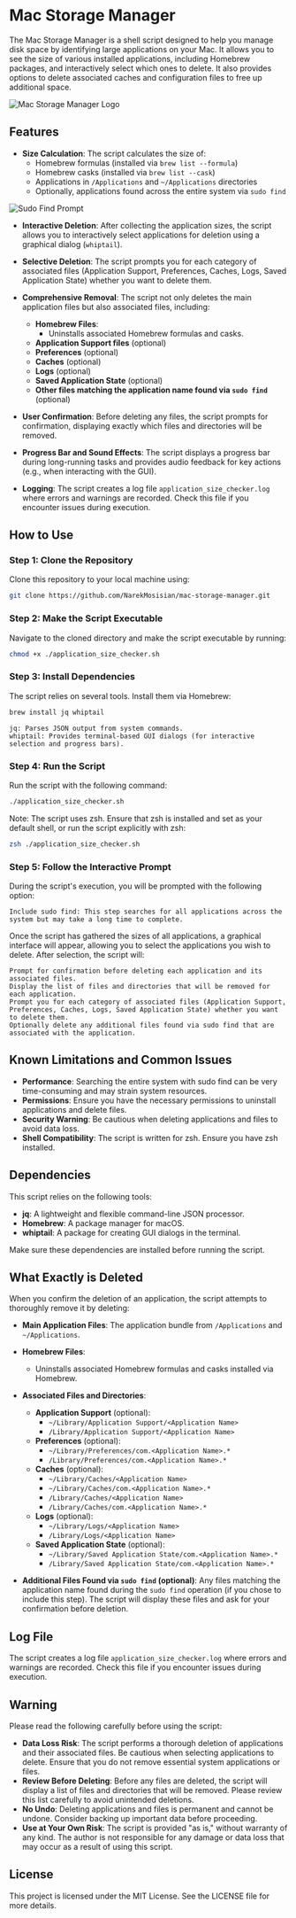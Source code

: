 
# Mac Storage Manager

The Mac Storage Manager is a shell script designed to help you manage disk space by identifying large applications on your Mac. It allows you to see the size of various installed applications, including Homebrew packages, and interactively select which ones to delete. It also provides options to delete associated caches and configuration files to free up additional space.

![Mac Storage Manager Logo](./images/logo.png)

## Features

- **Size Calculation**: The script calculates the size of:
  - Homebrew formulas (installed via `brew list --formula`)
  - Homebrew casks (installed via `brew list --cask`)
  - Applications in `/Applications` and `~/Applications` directories
  - Optionally, applications found across the entire system via `sudo find`

![Sudo Find Prompt](./images/screenshot_sudo_find.png)

- **Interactive Deletion**: After collecting the application sizes, the script allows you to interactively select applications for deletion using a graphical dialog (`whiptail`).

- **Selective Deletion**: The script prompts you for each category of associated files (Application Support, Preferences, Caches, Logs, Saved Application State) whether you want to delete them.

- **Comprehensive Removal**: The script not only deletes the main application files but also associated files, including:
  - **Homebrew Files**:
    - Uninstalls associated Homebrew formulas and casks.
  - **Application Support files** (optional)
  - **Preferences** (optional)
  - **Caches** (optional)
  - **Logs** (optional)
  - **Saved Application State** (optional)
  - **Other files matching the application name found via `sudo find`** (optional)

- **User Confirmation**: Before deleting any files, the script prompts for confirmation, displaying exactly which files and directories will be removed.

- **Progress Bar and Sound Effects**: The script displays a progress bar during long-running tasks and provides audio feedback for key actions (e.g., when interacting with the GUI).

- **Logging**: The script creates a log file `application_size_checker.log` where errors and warnings are recorded. Check this file if you encounter issues during execution.

## How to Use

### Step 1: Clone the Repository

Clone this repository to your local machine using:

```bash
git clone https://github.com/NarekMosisian/mac-storage-manager.git
```

### Step 2: Make the Script Executable

Navigate to the cloned directory and make the script executable by running:

```bash
chmod +x ./application_size_checker.sh
```

### Step 3: Install Dependencies

The script relies on several tools. Install them via Homebrew:

```bash
brew install jq whiptail
```

    jq: Parses JSON output from system commands.
    whiptail: Provides terminal-based GUI dialogs (for interactive selection and progress bars).

### Step 4: Run the Script

Run the script with the following command:

```bash
./application_size_checker.sh
```

Note: The script uses zsh. Ensure that zsh is installed and set as your default shell, or run the script explicitly with zsh:

```bash
zsh ./application_size_checker.sh
```

### Step 5: Follow the Interactive Prompt

During the script's execution, you will be prompted with the following option:

    Include sudo find: This step searches for all applications across the system but may take a long time to complete.

Once the script has gathered the sizes of all applications, a graphical interface will appear, allowing you to select the applications you wish to delete. After selection, the script will:

    Prompt for confirmation before deleting each application and its associated files.
    Display the list of files and directories that will be removed for each application.
    Prompt you for each category of associated files (Application Support, Preferences, Caches, Logs, Saved Application State) whether you want to delete them.
    Optionally delete any additional files found via sudo find that are associated with the application.

## Known Limitations and Common Issues

- **Performance**: Searching the entire system with sudo find can be very time-consuming and may strain system resources.
- **Permissions**: Ensure you have the necessary permissions to uninstall applications and delete files.
- **Security Warning**: Be cautious when deleting applications and files to avoid data loss.
- **Shell Compatibility**: The script is written for zsh. Ensure you have zsh installed.

## Dependencies

This script relies on the following tools:

- **jq**: A lightweight and flexible command-line JSON processor.
- **Homebrew**: A package manager for macOS.
- **whiptail**: A package for creating GUI dialogs in the terminal.

Make sure these dependencies are installed before running the script.

## What Exactly is Deleted

When you confirm the deletion of an application, the script attempts to thoroughly remove it by deleting:

- **Main Application Files**: The application bundle from `/Applications` and `~/Applications`.

- **Homebrew Files**:
    - Uninstalls associated Homebrew formulas and casks installed via Homebrew.

- **Associated Files and Directories**:
    - **Application Support** (optional):
        - `~/Library/Application Support/<Application Name>`
        - `/Library/Application Support/<Application Name>`
    - **Preferences** (optional):
        - `~/Library/Preferences/com.<Application Name>.*`
        - `/Library/Preferences/com.<Application Name>.*`
    - **Caches** (optional):
        - `~/Library/Caches/<Application Name>`
        - `~/Library/Caches/com.<Application Name>.*`
        - `/Library/Caches/<Application Name>`
        - `/Library/Caches/com.<Application Name>.*`
    - **Logs** (optional):
        - `~/Library/Logs/<Application Name>`
        - `/Library/Logs/<Application Name>`
    - **Saved Application State** (optional):
        - `~/Library/Saved Application State/com.<Application Name>.*`
        - `/Library/Saved Application State/com.<Application Name>.*`

- **Additional Files Found via `sudo find` (optional)**: Any files matching the application name found during the `sudo find` operation (if you chose to include this step). The script will display these files and ask for your confirmation before deletion.

## Log File

The script creates a log file `application_size_checker.log` where errors and warnings are recorded. Check this file if you encounter issues during execution.

## Warning

Please read the following carefully before using the script:

- **Data Loss Risk**: The script performs a thorough deletion of applications and their associated files. Be cautious when selecting applications to delete. Ensure that you do not remove essential system applications or files.
- **Review Before Deleting**: Before any files are deleted, the script will display a list of files and directories that will be removed. Please review this list carefully to avoid unintended deletions.
- **No Undo**: Deleting applications and files is permanent and cannot be undone. Consider backing up important data before proceeding.
- **Use at Your Own Risk**: The script is provided "as is," without warranty of any kind. The author is not responsible for any damage or data loss that may occur as a result of using this script.

## License

This project is licensed under the MIT License. See the LICENSE file for more details.

